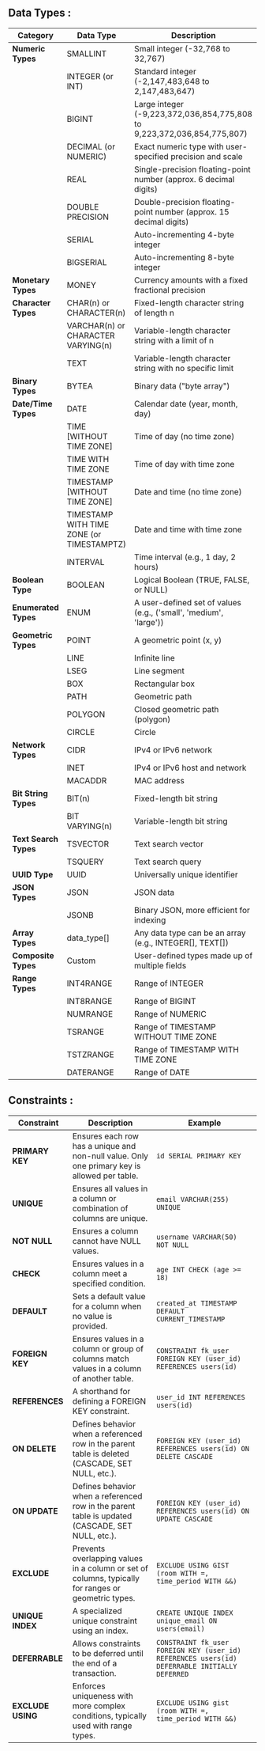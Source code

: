 ## Data Types : 
| **Category**       | **Data Type**                               | **Description**                                                                                     |
|---------------------|---------------------------------------------|-----------------------------------------------------------------------------------------------------|
| **Numeric Types**   | SMALLINT                                   | Small integer (-32,768 to 32,767)                                                                  |
|                     | INTEGER (or INT)                           | Standard integer (-2,147,483,648 to 2,147,483,647)                                                 |
|                     | BIGINT                                     | Large integer (-9,223,372,036,854,775,808 to 9,223,372,036,854,775,807)                            |
|                     | DECIMAL (or NUMERIC)                       | Exact numeric type with user-specified precision and scale                                          |
|                     | REAL                                       | Single-precision floating-point number (approx. 6 decimal digits)                                  |
|                     | DOUBLE PRECISION                           | Double-precision floating-point number (approx. 15 decimal digits)                                 |
|                     | SERIAL                                     | Auto-incrementing 4-byte integer                                                                   |
|                     | BIGSERIAL                                  | Auto-incrementing 8-byte integer                                                                   |
| **Monetary Types**  | MONEY                                      | Currency amounts with a fixed fractional precision                                                 |
| **Character Types** | CHAR(n) or CHARACTER(n)                    | Fixed-length character string of length n                                                          |
|                     | VARCHAR(n) or CHARACTER VARYING(n)         | Variable-length character string with a limit of n                                                 |
|                     | TEXT                                       | Variable-length character string with no specific limit                                            |
| **Binary Types**    | BYTEA                                      | Binary data ("byte array")                                                                         |
| **Date/Time Types** | DATE                                       | Calendar date (year, month, day)                                                                   |
|                     | TIME [WITHOUT TIME ZONE]                   | Time of day (no time zone)                                                                         |
|                     | TIME WITH TIME ZONE                        | Time of day with time zone                                                                         |
|                     | TIMESTAMP [WITHOUT TIME ZONE]              | Date and time (no time zone)                                                                       |
|                     | TIMESTAMP WITH TIME ZONE (or TIMESTAMPTZ)  | Date and time with time zone                                                                       |
|                     | INTERVAL                                   | Time interval (e.g., 1 day, 2 hours)                                                               |
| **Boolean Type**    | BOOLEAN                                    | Logical Boolean (TRUE, FALSE, or NULL)                                                             |
| **Enumerated Types**| ENUM                                       | A user-defined set of values (e.g., ('small', 'medium', 'large'))                                  |
| **Geometric Types** | POINT                                      | A geometric point (x, y)                                                                           |
|                     | LINE                                       | Infinite line                                                                                      |
|                     | LSEG                                       | Line segment                                                                                       |
|                     | BOX                                        | Rectangular box                                                                                     |
|                     | PATH                                       | Geometric path                                                                                     |
|                     | POLYGON                                    | Closed geometric path (polygon)                                                                   |
|                     | CIRCLE                                     | Circle                                                                                             |
| **Network Types**   | CIDR                                       | IPv4 or IPv6 network                                                                               |
|                     | INET                                       | IPv4 or IPv6 host and network                                                                      |
|                     | MACADDR                                    | MAC address                                                                                        |
| **Bit String Types**| BIT(n)                                     | Fixed-length bit string                                                                            |
|                     | BIT VARYING(n)                             | Variable-length bit string                                                                         |
| **Text Search Types**| TSVECTOR                                  | Text search vector                                                                                 |
|                     | TSQUERY                                   | Text search query                                                                                  |
| **UUID Type**       | UUID                                       | Universally unique identifier                                                                      |
| **JSON Types**      | JSON                                       | JSON data                                                                                          |
|                     | JSONB                                      | Binary JSON, more efficient for indexing                                                          |
| **Array Types**     | data_type[]                                | Any data type can be an array (e.g., INTEGER[], TEXT[])                                            |
| **Composite Types** | Custom                                     | User-defined types made up of multiple fields                                                     |
| **Range Types**     | INT4RANGE                                  | Range of INTEGER                                                                                   |
|                     | INT8RANGE                                  | Range of BIGINT                                                                                    |
|                     | NUMRANGE                                   | Range of NUMERIC                                                                                   |
|                     | TSRANGE                                   | Range of TIMESTAMP WITHOUT TIME ZONE                                                              |
|                     | TSTZRANGE                                 | Range of TIMESTAMP WITH TIME ZONE                                                                 |
|                     | DATERANGE                                 | Range of DATE                                                                                      |

## Constraints : 
| **Constraint**      | **Description**                                                                 | **Example**                                                                                       |
|----------------------|---------------------------------------------------------------------------------|---------------------------------------------------------------------------------------------------|
| **PRIMARY KEY**      | Ensures each row has a unique and non-null value. Only one primary key is allowed per table. | `id SERIAL PRIMARY KEY`                                                                          |
| **UNIQUE**           | Ensures all values in a column or combination of columns are unique.            | `email VARCHAR(255) UNIQUE`                                                                      |
| **NOT NULL**         | Ensures a column cannot have NULL values.                                       | `username VARCHAR(50) NOT NULL`                                                                  |
| **CHECK**            | Ensures values in a column meet a specified condition.                         | `age INT CHECK (age >= 18)`                                                                      |
| **DEFAULT**          | Sets a default value for a column when no value is provided.                   | `created_at TIMESTAMP DEFAULT CURRENT_TIMESTAMP`                                                 |
| **FOREIGN KEY**      | Ensures values in a column or group of columns match values in a column of another table. | `CONSTRAINT fk_user FOREIGN KEY (user_id) REFERENCES users(id)`                                   |
| **REFERENCES**       | A shorthand for defining a FOREIGN KEY constraint.                             | `user_id INT REFERENCES users(id)`                                                               |
| **ON DELETE**        | Defines behavior when a referenced row in the parent table is deleted (CASCADE, SET NULL, etc.). | `FOREIGN KEY (user_id) REFERENCES users(id) ON DELETE CASCADE`                                   |
| **ON UPDATE**        | Defines behavior when a referenced row in the parent table is updated (CASCADE, SET NULL, etc.). | `FOREIGN KEY (user_id) REFERENCES users(id) ON UPDATE CASCADE`                                   |
| **EXCLUDE**          | Prevents overlapping values in a column or set of columns, typically for ranges or geometric types. | `EXCLUDE USING GIST (room WITH =, time_period WITH &&)`                                          |
| **UNIQUE INDEX**     | A specialized unique constraint using an index.                                | `CREATE UNIQUE INDEX unique_email ON users(email)`                                               |
| **DEFERRABLE**       | Allows constraints to be deferred until the end of a transaction.              | `CONSTRAINT fk_user FOREIGN KEY (user_id) REFERENCES users(id) DEFERRABLE INITIALLY DEFERRED`    |
| **EXCLUDE USING**    | Enforces uniqueness with more complex conditions, typically used with range types. | `EXCLUDE USING gist (room WITH =, time_period WITH &&)`                                          |
